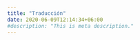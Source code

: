 ```yaml
---
title: "Traducción"
date: 2020-06-09T12:14:34+06:00
#description: "This is meta description."
---
```


